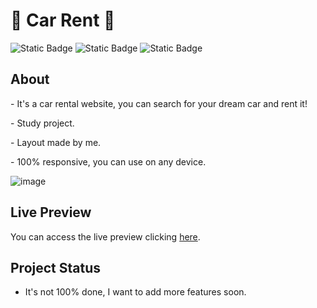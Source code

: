 # :car: Car Rent :car:

![Static Badge](https://img.shields.io/badge/HTML-orange) 
![Static Badge](https://img.shields.io/badge/CSS-blue)
![Static Badge](https://img.shields.io/badge/JavaScript-red)

## About

<p> - It's a car rental website, you can search for your dream car and rent it! </p>
<p> - Study project. </p>
<p> - Layout made by me. </p>
<p> - 100% responsive, you can use on any device. </p>

![image](https://github.com/npinceli/car-rent/assets/124709875/ac552037-8d53-4bfc-bbe8-40289124219c)

## Live Preview

<p> You can access the live preview clicking <a href="https://car-rent-rouge.vercel.app/">here</a>.</p>

## Project Status

- It's not 100% done, I want to add more features soon.
